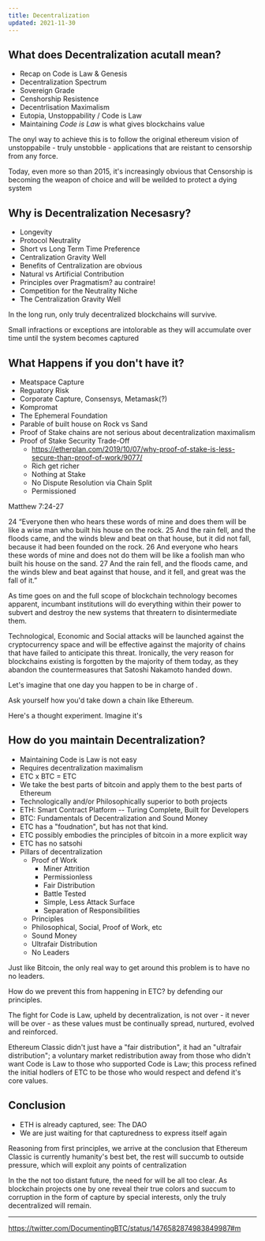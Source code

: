 ```yaml
---
title: Decentralization
updated: 2021-11-30
---
```


## What does Decentralization acutall mean?

- Recap on Code is Law & Genesis
- Decentralization Spectrum
- Sovereign Grade
- Censhorship Resistence
- Decentrlisation Maximalism
- Eutopia, Unstoppability / Code is Law
- Maintaining _Code is Law_ is what gives blockchains value

The onyl way to achieve this is to follow the original ethereum vision of unstoppabile - truly unstobble - applications that are reistant to censorship from any force.

Today, even more so than 2015, it's increasingly obvious that Censorship is becoming the weapon of choice and will be weilded to protect a dying system

## Why is Decentralization Necesasry?

- Longevity
- Protocol Neutrality
- Short vs Long Term Time Preference
- Centralization Gravity Well
- Benefits of Centralization are obvious
- Natural vs Artificial Contribution
- Principles over Pragmatism? au contraire!
- Competition for the Neutrality Niche
- The Centralization Gravity Well

In the long run, only truly decentralized blockchains will survive.

Small infractions or exceptions are intolorable as they will accumulate over time until the system becomes captured

## What Happens if you don't have it?

- Meatspace Capture
- Reguatory Risk
- Corporate Capture, Consensys, Metamask(?)
- Kompromat
- The Ephemeral Foundation
- Parable of built house on Rock vs Sand
- Proof of Stake chains are not serious about decentralization maximalism
- Proof of Stake Security Trade-Off
  - https://etherplan.com/2019/10/07/why-proof-of-stake-is-less-secure-than-proof-of-work/9077/
  - Rich get richer
  - Nothing at Stake
  - No Dispute Resolution via Chain Split
  - Permissioned

Matthew 7:24-27

24 “Everyone then who hears these words of mine and does them will be like a wise man who built his house on the rock. 25 And the rain fell, and the floods came, and the winds blew and beat on that house, but it did not fall, because it had been founded on the rock. 26 And everyone who hears these words of mine and does not do them will be like a foolish man who built his house on the sand. 27 And the rain fell, and the floods came, and the winds blew and beat against that house, and it fell, and great was the fall of it.”

As time goes on and the full scope of blockchain technology becomes apparent, incumbant institutions will do everything within their power to subvert and destroy the new systems that threatern to disintermediate them.

Technological, Economic and Social attacks will be launched against the cryptocurrency space and will be effective against the majority of chains that have failed to anticipate this threat. Ironically, the very reason for blockchains existing is forgotten by the majority of them today, as they abandon the countermeasures that Satoshi Nakamoto handed down.

Let's imagine that one day you happen to be in charge of .

Ask yourself how you'd take down a chain like Ethereum.

Here's a thought experiment. Imagine it's

## How do you maintain Decentralization?

- Maintaining Code is Law is not easy
- Requires decentralization maximalism
- ETC x BTC = ETC
- We take the best parts of bitcoin and apply them to the best parts of Ethereum
- Technologically and/or Philosophically superior to both projects
- ETH: Smart Contract Platform -- Turing Complete, Built for Developers
- BTC: Fundamentals of Decentralization and Sound Money
- ETC has a "foudnation", but has not that kind.
- ETC possibly embodies the principles of bitcoin in a more explicit way
- ETC has no satsohi
- Pillars of decentralization
  - Proof of Work
    - Miner Attrition
    - Permissionless
    - Fair Distribution
    - Battle Tested
    - Simple, Less Attack Surface
    - Separation of Responsibilities
  - Principles
  - Philosophical, Social, Proof of Work, etc
  - Sound Money
  - Ultrafair Distribution
  - No Leaders

Just like Bitcoin, the only real way to get around this problem is to have no no leaders.

How do we prevent this from happening in ETC? by defending our principles.

The fight for Code is Law, upheld by decentralization, is not over - it never will be over - as these values must be continually spread, nurtured, evolved and reinforced.

Ethereum Classic didn't just have a "fair distribution", it had an "ultrafair distribution"; a voluntary market redistribution away from those who didn't want Code is Law to those who supported Code is Law; this process refined the initial hodlers of ETC to be those who would respect and defend it's core values.

## Conclusion

- ETH is already captured, see: The DAO
- We are just waiting for that capturedness to express itself again

Reasoning from first principles, we arrive at the conclusion that Ethereum Classic is currently humanity's best bet, the rest will succumb to outside pressure, which will exploit any points of centralization

In the the not too distant future, the need for will be all too clear. As blockchain projects one by one reveal their true colors and succum to corruption in the form of capture by special interests, only the truly decentralized will remain.

---

https://twitter.com/DocumentingBTC/status/1476582874983849987#m
